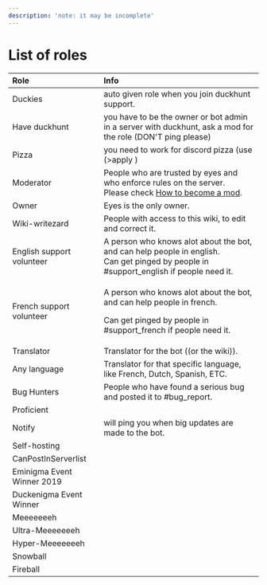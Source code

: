 ```yaml
---
description: 'note: it may be incomplete'
---
```


# List of roles

<table>
  <thead>
    <tr>
      <th style="text-align:left">Role</th>
      <th style="text-align:left">Info</th>
    </tr>
  </thead>
  <tbody>
    <tr>
      <td style="text-align:left">Duckies</td>
      <td style="text-align:left">auto given role when you join duckhunt support.</td>
    </tr>
    <tr>
      <td style="text-align:left">Have duckhunt</td>
      <td style="text-align:left">you have to be the owner or bot admin in a server with duckhunt, ask a
        mod for the role (DON&apos;T ping please)</td>
    </tr>
    <tr>
      <td style="text-align:left">Pizza</td>
      <td style="text-align:left">you need to work for discord pizza (use (&gt;apply )</td>
    </tr>
    <tr>
      <td style="text-align:left">Moderator</td>
      <td style="text-align:left">People who are trusted by eyes and who enforce rules on the server.
        <br
        />Please check <a href="how-to-become-a-mod.md">How to become a mod</a>.</td>
    </tr>
    <tr>
      <td style="text-align:left">Owner</td>
      <td style="text-align:left">Eyes is the only owner.</td>
    </tr>
    <tr>
      <td style="text-align:left">Wiki-writezard</td>
      <td style="text-align:left">People with access to this wiki, to edit and correct it.</td>
    </tr>
    <tr>
      <td style="text-align:left">English support volunteer</td>
      <td style="text-align:left">A person who knows alot about the bot, and can help people in english.
        <br
        />Can get pinged by people in #support_english if people need it.</td>
    </tr>
    <tr>
      <td style="text-align:left">French support volunteer</td>
      <td style="text-align:left">
        <p>A person who knows alot about the bot, and can help people in french.</p>
        <p>Can get pinged by people in #support_french if people need it.</p>
      </td>
    </tr>
    <tr>
      <td style="text-align:left">Translator</td>
      <td style="text-align:left">Translator for the bot ((or the wiki)).</td>
    </tr>
    <tr>
      <td style="text-align:left">Any language</td>
      <td style="text-align:left">Translator for that specific language, like French, Dutch, Spanish, ETC.</td>
    </tr>
    <tr>
      <td style="text-align:left">Bug Hunters</td>
      <td style="text-align:left">People who have found a serious bug and posted it to #bug_report.</td>
    </tr>
    <tr>
      <td style="text-align:left">Proficient</td>
      <td style="text-align:left"></td>
    </tr>
    <tr>
      <td style="text-align:left">Notify</td>
      <td style="text-align:left">will ping you when big updates are made to the bot.</td>
    </tr>
    <tr>
      <td style="text-align:left">Self-hosting</td>
      <td style="text-align:left"></td>
    </tr>
    <tr>
      <td style="text-align:left">CanPostInServerlist</td>
      <td style="text-align:left"></td>
    </tr>
    <tr>
      <td style="text-align:left">Eminigma Event Winner 2019</td>
      <td style="text-align:left"></td>
    </tr>
    <tr>
      <td style="text-align:left">Duckenigma Event Winner</td>
      <td style="text-align:left"></td>
    </tr>
    <tr>
      <td style="text-align:left">Meeeeeeeh</td>
      <td style="text-align:left"></td>
    </tr>
    <tr>
      <td style="text-align:left">Ultra-Meeeeeeeh</td>
      <td style="text-align:left"></td>
    </tr>
    <tr>
      <td style="text-align:left">Hyper-Meeeeeeeh</td>
      <td style="text-align:left"></td>
    </tr>
    <tr>
      <td style="text-align:left">Snowball</td>
      <td style="text-align:left"></td>
    </tr>
    <tr>
      <td style="text-align:left">Fireball</td>
      <td style="text-align:left"></td>
    </tr>
  </tbody>
</table>